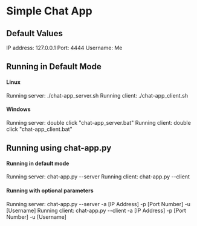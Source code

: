 Simple Chat App
===============
<h2>Default Values</h2>
IP address: 127.0.0.1
Port: 4444
Username: Me
<h2>Running in Default Mode</h2>
<h4>Linux</h4>
Running server: ./chat-app_server.sh
Running client: ./chat-app_client.sh

<h4>Windows</h4>
Running server: double click "chat-app_server.bat"
Running client: double click "chat-app_client.bat"

<h2>Running using chat-app.py </h2>
<h4>Running in default mode</h4>
Running server: chat-app.py --server
Running client: chat-app.py --client

<h4>Running with optional parameters</h4>
Running server: chat-app.py --server -a [IP Address] -p [Port Number] -u [Username]
Running client: chat-app.py --client -a [IP Address] -p [Port Number] -u [Username]
